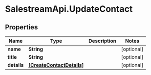 # SalestreamApi.UpdateContact

## Properties
Name | Type | Description | Notes
------------ | ------------- | ------------- | -------------
**name** | **String** |  | [optional] 
**title** | **String** |  | [optional] 
**details** | [**[CreateContactDetails]**](CreateContactDetails.md) |  | [optional] 


